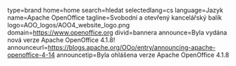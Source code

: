 type=brand
home=home
search=hledat
selectedlang=cs
language=Jazyk
name=Apache OpenOffice
tagline=Svobodní a otevřený kancelářský balík
logo=AOO_logos/AOO4_website_logo.png
domain=https://www.openoffice.org
divid=bannera
announce=Byla vydána nová verze Apache OpenOffice 4.1.8!
announceurl=https://blogs.apache.org/OOo/entry/announcing-apache-openoffice-4-14
announcetip=Byla ohlášena verze Apache OpenOffice 4.1.8
~~~~~~

